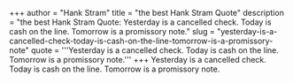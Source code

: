 +++
author = "Hank Stram"
title = "the best Hank Stram Quote"
description = "the best Hank Stram Quote: Yesterday is a cancelled check. Today is cash on the line. Tomorrow is a promissory note."
slug = "yesterday-is-a-cancelled-check-today-is-cash-on-the-line-tomorrow-is-a-promissory-note"
quote = '''Yesterday is a cancelled check. Today is cash on the line. Tomorrow is a promissory note.'''
+++
Yesterday is a cancelled check. Today is cash on the line. Tomorrow is a promissory note.
